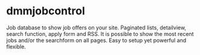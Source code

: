 # dmmjobcontrol

Job database to show job offers on your site. Paginated lists, detailview, search function, apply form and RSS. It is possible to show the most recent jobs and/or the searchform on all pages. Easy to setup yet powerful and flexible.